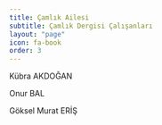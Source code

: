 ```yaml
---
title: Çamlık Ailesi
subtitle: Çamlık Dergisi Çalışanları
layout: "page"
icon: fa-book
order: 3
---
```


Kübra AKDOĞAN


Onur BAL


Göksel Murat ERİŞ
